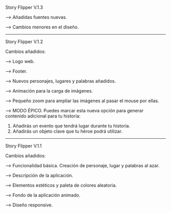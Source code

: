 Story Flipper V.1.3

--> Añadidas fuentes nuevas.

--> Cambios menores en el diseño.

--------------------------------------------

Story Flipper V.1.2

Cambios añadidos:

--> Logo web.

--> Footer.

--> Nuevos personajes, lugares y palabras añadidos.

--> Animación para la carga de imágenes.

--> Pequeño zoom para ampliar las imágenes al pasar el mouse por ellas.

--> MODO ÉPICO.
  Puedes marcar esta nueva opción para generar contenido adicional para tu historia:
  1. Añadirás un evento que tendrá lugar durante tu historia.
  2. Añadirás un objeto clave que tu héroe podrá utilizar.

------------------------------------------------------------

Story Flipper V.1.1

Cambios añadidos:

--> Funcionalidad básica. Creación de personaje, lugar y palabras al azar.

--> Descripción de la aplicación.

--> Elementos estéticos y paleta de colores aleatoria.

--> Fondo de la aplicación animado.

--> Diseño responsive.
